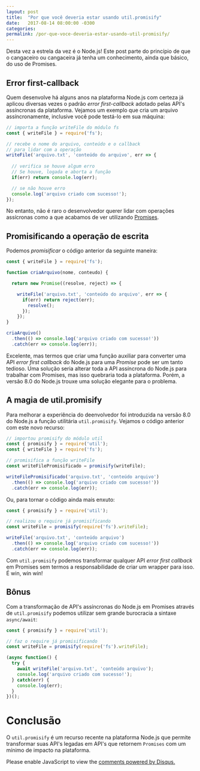 ```yaml
---
layout: post
title:  "Por que você deveria estar usando util.promisify"
date:   2017-08-14 08:00:00 -0300
categories:
permalink: /por-que-voce-deveria-estar-usando-util-promisify/
---
```


Desta vez a estrela da vez é o Node.js! Este post parte do princípio de que o cangaceiro ou cangaceira já tenha um conhecimento, ainda que básico, do uso de Promises.

## Error first-callback

Quem desenvolve há alguns anos na plataforma Node.js com certeza já aplicou diversas vezes o padrão *error first-callback* adotado pelas API's assíncronas da plataforma. Vejamos um exemplo que cria um arquivo assíncronamente, inclusive você pode testá-lo em sua máquina:

```javascript
// importa a função writeFile do módulo fs
const { writeFile } = require('fs');

// recebe o nome do arquivo, conteúdo e o callback 
// para lidar com a operação 
writeFile('arquivo.txt', 'conteúdo do arquivo', err => {
  
  // verifica se houve algum erro
  // Se houve, logada e aborta a função
  if(err) return console.log(err);

  // se não houve erro
  console.log('arquivo criado com sucesso!');
}); 
```

No entanto, não é raro o desenvolvedor querer lidar com operações assícronas como a que acabamos de ver utilizando <a href="https://developer.mozilla.org/pt-BR/docs/Web/JavaScript/Reference/Global_Objects/Promise" target="_blank">Promises</a>.

## Promisificando a operação de escrita

Podemos *promisificar* o código anterior da seguinte maneira:

```javascript
const { writeFile } = require('fs');

function criaArquivo(nome, conteudo) {

  return new Promise((resolve, reject) => {

    writeFile('arquivo.txt', 'conteúdo do arquivo', err => {
      if(err) return reject(err);
        resolve();
      }); 		
    });
}

criaArquivo()
  .then(() => console.log('arquivo criado com sucesso!'))
  .catch(err => console.log(err));
```

Excelente, mas termos que criar uma função auxiliar para converter uma API *error first callback* do Node.js para uma *Promise* pode ser um tanto tedioso. Uma solução seria alterar toda a API assíncrona do Node.js para trabalhar com Promises, mas isso quebraria toda a plataforma. Porém, a versão 8.0 do Node.js trouxe uma solução elegante para o problema.

## A magia de util.promisify

Para melhorar a experiência do deenvolvedor foi introduzida na versão 8.0 do Node.js a função utilitária `util.promisify`. Vejamos o código anterior com este novo recurso:

```javascript
// importou promisify do módulo util
const { promisify } = require('util');
const { writeFile } = require('fs');

// promisifica a função writeFile
const writeFilePromisificado = promisify(writeFile);

writeFilePromisificado('arquivo.txt', 'conteúdo arquivo')
  .then(() => console.log('arquivo criado com sucesso!'))
  .catch(err => console.log(err));
```

Ou, para tornar o código ainda mais enxuto:

```javascript
const { promisify } = require('util');

// realizou o require já promisificando
const writeFile = promisify(require('fs').writeFile);

writeFile('arquivo.txt', 'conteúdo arquivo')
  .then(() => console.log('arquivo criado com sucesso!'))
  .catch(err => console.log(err));
```

Com `util.promisify` podemos transformar qualquer API *error first callback* em Promises sem termos a responsabilidade de criar um wrapper para isso. É win, win win!

## Bônus

Com a transformação de API's assíncronas do Node.js em Promises através de `util.promisify` podemos utilizar sem grande burocracia a sintaxe `async/await`:

```javascript
const { promisify } = require('util');

// faz o require já promisificando
const writeFile = promisify(require('fs').writeFile);

(async function() {
  try {
    await writeFile('arquivo.txt', 'conteúdo arquivo');
    console.log('arquivo criado com sucesso!');
  } catch(err) {
    console.log(err);
  }
})();
```

# Conclusão

O `util.promisify` é um recurso recente na plataforma Node.js que permite transformar suas API's legadas em API's que retornem `Promises` com um mínimo de impacto na plataforma.

<div id="disqus_thread"></div>
<script>

/**
*  RECOMMENDED CONFIGURATION VARIABLES: EDIT AND UNCOMMENT THE SECTION BELOW TO INSERT DYNAMIC VALUES FROM YOUR PLATFORM OR CMS.
*  LEARN WHY DEFINING THESE VARIABLES IS IMPORTANT: https://disqus.com/admin/universalcode/#configuration-variables*/
/*
var disqus_config = function () {
this.page.url = "{{ page.url }}";  // Replace PAGE_URL with your page's canonical URL variable
this.page.identifier = "{{ page.id }}"; // Replace PAGE_IDENTIFIER with your page's unique identifier variable
};
*/
(function() { // DON'T EDIT BELOW THIS LINE
var d = document, s = d.createElement('script');
s.src = 'https://cangaceirojavascript-com-br.disqus.com/embed.js';
s.setAttribute('data-timestamp', +new Date());
(d.head || d.body).appendChild(s);
})();
</script>
<noscript>Please enable JavaScript to view the <a href="https://disqus.com/?ref_noscript">comments powered by Disqus.</a></noscript>